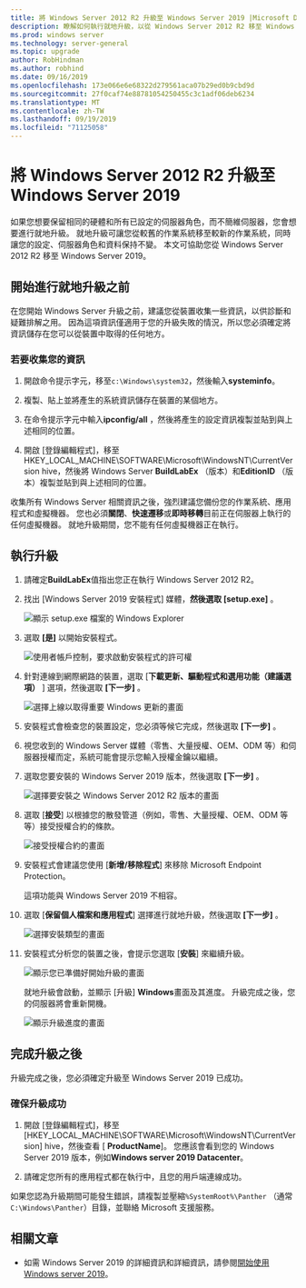 ```yaml
---
title: 將 Windows Server 2012 R2 升級至 Windows Server 2019 |Microsoft Docs
description: 瞭解如何執行就地升級，以從 Windows Server 2012 R2 移至 Windows Server 2019。
ms.prod: windows server
ms.technology: server-general
ms.topic: upgrade
author: RobHindman
ms.author: robhind
ms.date: 09/16/2019
ms.openlocfilehash: 173e066e6e68322d279561aca07b29ed0b9cbd9d
ms.sourcegitcommit: 27f0caf74e88781054250455c3c1adf06deb6234
ms.translationtype: MT
ms.contentlocale: zh-TW
ms.lasthandoff: 09/19/2019
ms.locfileid: "71125058"
---
```

# <a name="upgrade-windows-server-2012-r2-to-windows-server-2019"></a>將 Windows Server 2012 R2 升級至 Windows Server 2019

如果您想要保留相同的硬體和所有已設定的伺服器角色，而不簡維伺服器，您會想要進行就地升級。 就地升級可讓您從較舊的作業系統移至較新的作業系統，同時讓您的設定、伺服器角色和資料保持不變。 本文可協助您從 Windows Server 2012 R2 移至 Windows Server 2019。

## <a name="before-you-begin-your-in-place-upgrade"></a>開始進行就地升級之前

在您開始 Windows Server 升級之前，建議您從裝置收集一些資訊，以供診斷和疑難排解之用。 因為這項資訊僅適用于您的升級失敗的情況，所以您必須確定將資訊儲存在您可以從裝置中取得的任何地方。

### <a name="to-collect-your-info"></a>若要收集您的資訊

1. 開啟命令提示字元，移至`c:\Windows\system32`，然後輸入**systeminfo**。

2. 複製、貼上並將產生的系統資訊儲存在裝置的某個地方。

3. 在命令提示字元中輸入**ipconfig/all** ，然後將產生的設定資訊複製並貼到與上述相同的位置。

4. 開啟 [登錄編輯程式]，移至 HKEY_LOCAL_MACHINE\SOFTWARE\Microsoft\WindowsNT\CurrentVersion hive，然後將 Windows Server **BuildLabEx** （版本）和**EditionID** （版本）複製並貼到與上述相同的位置。

收集所有 Windows Server 相關資訊之後，強烈建議您備份您的作業系統、應用程式和虛擬機器。 您也必須**關閉**、**快速遷移**或**即時移轉**目前正在伺服器上執行的任何虛擬機器。 就地升級期間，您不能有任何虛擬機器正在執行。

## <a name="to-perform-the-upgrade"></a>執行升級

1. 請確定**BuildLabEx**值指出您正在執行 Windows Server 2012 R2。

2. 找出 [Windows Server 2019 安裝程式] 媒體，**然後選取 [setup.exe]** 。

    ![顯示 setup.exe 檔案的 Windows Explorer](media/upgrade-2012r2-2019/setup-2019.png)

3. 選取 **[是]** 以開始安裝程式。

    ![使用者帳戶控制，要求啟動安裝程式的許可權](media/upgrade-2012r2-2019/start-setup-uac-box.png)

4. 針對連線到網際網路的裝置，選取 [**下載更新、驅動程式和選用功能（建議選項）** ] 選項，然後選取 **[下一步]** 。

    ![選擇上線以取得重要 Windows 更新的畫面](media/upgrade-2012r2-2019/online-updates-win-setup.png)

5. 安裝程式會檢查您的裝置設定，您必須等候它完成，然後選取 **[下一步]** 。

6. 視您收到的 Windows Server 媒體（零售、大量授權、OEM、ODM 等）和伺服器授權而定，系統可能會提示您輸入授權金鑰以繼續。

7. 選取您要安裝的 Windows Server 2019 版本，然後選取 **[下一步]** 。

    ![選擇要安裝之 Windows Server 2012 R2 版本的畫面](media/upgrade-2012r2-2019/select-os-edition.png)

8. 選取 [**接受**] 以根據您的散發管道（例如，零售、大量授權、OEM、ODM 等等）接受授權合約的條款。

    ![接受授權合約的畫面](media/upgrade-2012r2-2019/license-terms.png)

9. 安裝程式會建議您使用 [**新增/移除程式**] 來移除 Microsoft Endpoint Protection。

    這項功能與 Windows Server 2019 不相容。

10. 選取 [**保留個人檔案和應用程式**] 選擇進行就地升級，然後選取 **[下一步]** 。

    ![選擇安裝類型的畫面](media/upgrade-2012r2-2019/choose-install-upgrade.png)

11. 安裝程式分析您的裝置之後，會提示您選取 [**安裝**] 來繼續升級。

    ![顯示您已準備好開始升級的畫面](media/upgrade-2012r2-2019/ready-to-install.png)

    就地升級會啟動，並顯示 [升級] **Windows**畫面及其進度。 升級完成之後，您的伺服器將會重新開機。

    ![顯示升級進度的畫面](media/upgrade-2012r2-2019/upgrading-windows-with-progress.png)

## <a name="after-your-upgrade-is-done"></a>完成升級之後

升級完成之後，您必須確定升級至 Windows Server 2019 已成功。

### <a name="to-make-sure-your-upgrade-was-successful"></a>確保升級成功

1. 開啟 [登錄編輯程式]，移至 [HKEY_LOCAL_MACHINE\SOFTWARE\Microsoft\WindowsNT\CurrentVersion] hive，然後查看 [ **ProductName**]。 您應該會看到您的 Windows Server 2019 版本，例如**Windows server 2019 Datacenter**。

2. 請確定您所有的應用程式都在執行中，且您的用戶端連線成功。

如果您認為升級期間可能發生錯誤，請複製並壓縮`%SystemRoot%\Panther` （通常`C:\Windows\Panther`）目錄，並聯絡 Microsoft 支援服務。

## <a name="related-articles"></a>相關文章

- 如需 Windows Server 2019 的詳細資訊和詳細資訊，請參閱[開始使用 Windows server 2019](https://docs.microsoft.com/windows-server/get-started-19/get-started-19)。